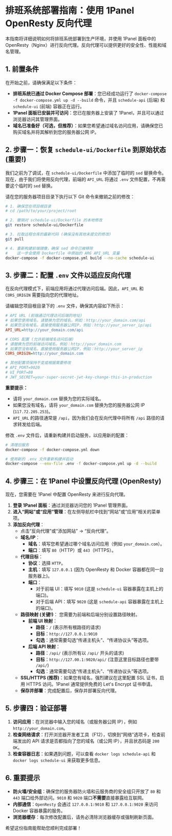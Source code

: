 # 排班系统部署指南：使用 1Panel OpenResty 反向代理

本指南将详细说明如何将排班系统部署到生产环境，并使用 1Panel 面板中的 OpenResty（Nginx）进行反向代理。反向代理可以提供更好的安全性、性能和域名管理。

## 1. 前置条件

在开始之前，请确保满足以下条件：

*   **排班系统已通过 Docker Compose 部署**：您已经成功运行了 `docker-compose -f docker-compose.yml up -d --build` 命令，并且 `schedule-api` (后端) 和 `schedule-ui` (前端) 容器正在运行。
*   **1Panel 面板已安装并可访问**：您已在服务器上安装了 1Panel，并且可以通过浏览器访问其管理界面。
*   **域名已准备好（可选，但推荐）**：如果您希望通过域名访问应用，请确保您已购买域名并将其解析到您的服务器公网 IP。

## 2. 步骤一：恢复 `schedule-ui/Dockerfile` 到原始状态 (重要!)

我们之前为了调试，在 `schedule-ui/Dockerfile` 中添加了临时的 `sed` 替换命令。现在，由于我们将使用反向代理，前端的 `API_URL` 将通过 `.env` 文件配置，不再需要这个临时的 `sed` 替换。

请在您的服务器项目目录下执行以下 Git 命令来撤销之前的修改：

```bash
# 1. 确保您在项目根目录
# cd /path/to/your/project/root

# 2. 撤销对 schedule-ui/Dockerfile 的本地修改
git restore schedule-ui/Dockerfile

# 3. 拉取远程仓库的最新代码 (确保没有其他未提交的修改)
git pull

# 4. 重新构建前端镜像，确保 sed 命令已被移除
#    这一步会使用 Dockerfile 中原始的 ARG API_URL 变量
docker-compose -f docker-compose.yml build --no-cache schedule-ui
```

## 3. 步骤二：配置 `.env` 文件以适应反向代理

在反向代理模式下，前端应用将通过代理访问后端。因此，`API_URL` 和 `CORS_ORIGIN` 需要指向您的代理地址。

请编辑您项目根目录下的 `.env` 文件，确保其内容如下所示：

```ini
# API URL (前端通过代理访问后端的地址)
# 如果您使用域名，请替换为您的域名，例如：http://your_domain.com/api
# 如果您没有域名，直接使用服务器公网IP，例如：http://your_server_ip/api
API_URL=http://your_domain.com/api

# CORS 配置 (允许前端域名访问后端)
# 请替换为您的前端访问域名，例如：http://your_domain.com
# 如果您没有域名，直接使用服务器公网IP，例如：http://your_server_ip
CORS_ORIGIN=http://your_domain.com

# 其他配置项保持不变或根据需要修改
# API_PORT=9020
# UI_PORT=80
# JWT_SECRET=your-super-secret-jwt-key-change-this-in-production
```

**重要提示：**
*   请将 `your_domain.com` 替换为您的实际域名。
*   如果您没有域名，请将 `your_domain.com` 替换为您的服务器公网 IP (`117.72.205.253`)。
*   `API_URL` 的路径通常是 `/api`，因为我们会在反向代理中将所有 `/api` 路径的请求转发给后端。

修改 `.env` 文件后，请重新构建并启动服务，以应用新的配置：

```bash
# 清理旧服务
docker-compose -f docker-compose.yml down

# 使用新的 .env 文件重新构建并启动
docker-compose --env-file .env -f docker-compose.yml up -d --build
```

## 4. 步骤三：在 1Panel 中设置反向代理 (OpenResty)

现在，您需要在 1Panel 中配置 OpenResty 来进行反向代理。

1.  **登录 1Panel 面板**：通过浏览器访问您的 1Panel 管理界面。
2.  **进入“网站”或“应用”管理**：在左侧导航栏中找到“网站”或“应用”相关的菜单项。
3.  **添加反向代理**：
    *   点击“反向代理”或“添加网站” -> “反向代理”。
    *   **域名/IP**：
        *   **域名**：填写您希望通过哪个域名访问应用（例如 `your_domain.com`）。
        *   **端口**：填写 `80`（HTTP）或 `443`（HTTPS）。
    *   **代理目标**：
        *   **协议**：选择 `HTTP`。
        *   **主机**：填写 `127.0.0.1` (因为 OpenResty 和 Docker 容器都在同一台服务器上)。
        *   **端口**：
            *   对于前端 UI：填写 `9010` (这是 `schedule-ui` 容器暴露在主机上的端口)。
            *   对于后端 API：填写 `9020` (这是 `schedule-api` 容器暴露在主机上的端口)。
    *   **路径映射 (关键!)**：
        您需要为前端和后端分别设置路径映射。
        *   **前端 UI 映射**：
            *   **路径**：`/` (表示所有根路径的请求)
            *   **目标**：`http://127.0.0.1:9010`
            *   **勾选**：通常需要勾选“传递主机头”、“传递协议头”等选项。
        *   **后端 API 映射**：
            *   **路径**：`/api/` (表示所有以 `/api/` 开头的请求)
            *   **目标**：`http://127.00.1:9020/api/` (注意这里目标路径也要带 `/api/`)
            *   **勾选**：通常需要勾选“传递主机头”、“传递协议头”等选项。
    *   **SSL/HTTPS (推荐)**：如果您有域名，强烈建议在这里配置 SSL 证书，启用 HTTPS 访问。1Panel 通常提供免费的 Let's Encrypt 证书申请。
    *   **保存并部署**：完成配置后，保存并部署反向代理。

## 5. 步骤四：验证部署

1.  **访问应用**：在浏览器中输入您的域名（或服务器公网 IP），例如 `http://your_domain.com`。
2.  **检查网络请求**：打开浏览器开发者工具（F12），切换到“网络”选项卡，检查前端发出的 API 请求是否都指向了您的域名（或公网 IP），并且状态码是 `200 OK`。
3.  **检查容器日志**：如果遇到问题，可以查看 `docker logs schedule-api` 和 `docker logs schedule-ui` 来获取更多信息。

## 6. 重要提示

*   **防火墙/安全组**：确保您的服务器防火墙和云服务商的安全组只开放了 `80` 和 `443` 端口给外部访问。`9010` 和 `9020` 端口**不需要**直接暴露给互联网。
*   **内部通信**：`OpenResty` 会通过 `127.0.0.1:9010` 和 `127.0.0.1:9020` 来访问 Docker 容器暴露的服务。
*   **浏览器缓存**：每次修改配置后，请务必清除浏览器缓存或强制刷新页面。

希望这份指南能帮助您顺利完成部署！
